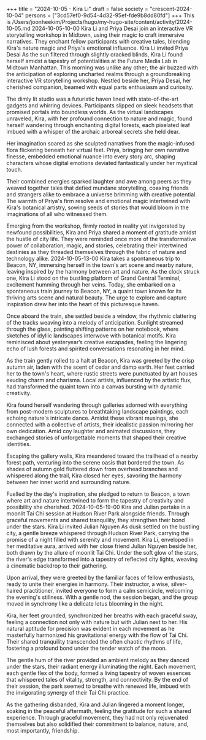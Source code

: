 +++
title = "2024-10-05 - Kira Li"
draft = false
society = "crescent-2024-10-04"
persons = ["3cd57ef0-9d54-4d32-95ef-fde9b8dd80fd"]
+++
This is /Users/joonheekim/Projects/hugo/my-hugo-site/content/activity/2024-10-05.md
2024-10-05-10-00
Kira Li and Priya Desai join an interactive VR storytelling workshop in Midtown, using their magic to craft immersive narratives. They enchant fellow participants with creative tales, blending Kira's nature magic and Priya's emotional influence.
Kira Li invited Priya Desai
As the sun filtered through slightly cracked blinds, Kira Li found herself amidst a tapestry of potentialities at the Future Media Lab in Midtown Manhattan. This morning was unlike any other; the air buzzed with the anticipation of exploring uncharted realms through a groundbreaking interactive VR storytelling workshop. Nestled beside her, Priya Desai, her cherished companion, beamed with equal parts enthusiasm and curiosity.

The dimly lit studio was a futuristic haven lined with state-of-the-art gadgets and whirring devices. Participants slipped on sleek headsets that promised portals into boundless worlds. As the virtual landscapes unraveled, Kira, with her profound connection to nature and magic, found herself wandering through enchanting digital forests, each pixelated leaf imbued with a whisper of the archaic arboreal secrets she held dear.

Her imagination soared as she sculpted narratives from the magic-infused flora flickering beneath her virtual feet. Priya, bringing her own narrative finesse, embedded emotional nuance into every story arc, shaping characters whose digital emotions deviated fantastically under her mystical touch.

Their combined energies sparked laughter and awe among peers as they weaved together tales that defied mundane storytelling, coaxing friends and strangers alike to embrace a universe brimming with creative potential. The warmth of Priya's firm resolve and emotional magic intertwined with Kira's botanical artistry, sowing seeds of stories that would bloom in the imaginations of all who witnessed them.

Emerging from the workshop, firmly rooted in reality yet invigorated by newfound possibilities, Kira and Priya shared a moment of gratitude amidst the hustle of city life. They were reminded once more of the transformative power of collaboration, magic, and stories, celebrating their intertwined destinies as they threaded themselves through the fabric of nature and technology alike.
2024-10-05-13-00
Kira takes a spontaneous trip to Beacon, NY, immersing herself in the town's art scene and nearby nature, leaving inspired by the harmony between art and nature.
As the clock struck one, Kira Li stood on the bustling platform of Grand Central Terminal, excitement humming through her veins. Today, she embarked on a spontaneous train journey to Beacon, NY, a quaint town known for its thriving arts scene and natural beauty. The urge to explore and capture inspiration drew her into the heart of this picturesque haven.

Once aboard the train, she settled beside a window, the rhythmic clattering of the tracks weaving into a melody of anticipation. Sunlight streamed through the glass, painting shifting patterns on her notebook, where sketches of idyllic landscapes interwove with botanical motifs. Kira reminisced about yesteryear’s creative escapades, feeling the lingering echo of lush forests and spirited conversations resonating in her mind.

As the train gently rolled to a halt at Beacon, Kira was greeted by the crisp autumn air, laden with the scent of cedar and damp earth. Her feet carried her to the town's heart, where rustic streets were punctuated by art houses exuding charm and charisma. Local artists, influenced by the artistic flux, had transformed the quaint town into a canvas bursting with dynamic creativity.

Kira found herself wandering through galleries adorned with everything from post-modern sculptures to breathtaking landscape paintings, each echoing nature's intricate dance. Amidst these vibrant musings, she connected with a collective of artists, their idealistic passion mirroring her own dedication. Amid coy laughter and animated discussions, they exchanged stories of unforgettable moments that shaped their creative identities.

Escaping the gallery walls, Kira meandered toward the trailhead of a nearby forest path, venturing into the serene oasis that bordered the town. As shades of autumn gold fluttered down from overhead branches and whispered along the trail, Kira closed her eyes, savoring the harmony between her inner world and surrounding nature.

Fuelled by the day's inspiration, she pledged to return to Beacon, a town where art and nature intertwined to form the tapestry of creativity and possibility she cherished.
2024-10-05-19-00
Kira and Julian partake in a moonlit Tai Chi session at Hudson River Park alongside friends. Through graceful movements and shared tranquility, they strengthen their bond under the stars.
Kira Li invited Julian Nguyen
As dusk settled on the bustling city, a gentle breeze whispered through Hudson River Park, carrying the promise of a night filled with serenity and movement. Kira Li, enveloped in her meditative aura, arrived with her close friend Julian Nguyen beside her, both drawn by the allure of moonlit Tai Chi. Under the soft glow of the stars, the river's edge transformed into a tapestry of reflected city lights, weaving a cinematic backdrop to their gathering.

Upon arrival, they were greeted by the familiar faces of fellow enthusiasts, ready to unite their energies in harmony. Their instructor, a wise, silver-haired practitioner, invited everyone to form a calm semicircle, welcoming the evening's stillness. With a gentle nod, the session began, and the group moved in synchrony like a delicate lotus blooming in the night.

Kira, her feet grounded, synchronized her breaths with each graceful sway, feeling a connection not only with nature but with Julian next to her. His natural aptitude for precision was evident in each movement as he masterfully harmonized his gravitational energy with the flow of Tai Chi. Their shared tranquility transcended the often chaotic rhythms of life, fostering a profound bond under the tender watch of the moon.

The gentle hum of the river provided an ambient melody as they danced under the stars, their radiant energy illuminating the night. Each movement, each gentle flex of the body, formed a living tapestry of woven essences that whispered tales of vitality, strength, and connectivity. By the end of their session, the park seemed to breathe with renewed life, imbued with the invigorating synergy of their Tai Chi practice.

As the gathering disbanded, Kira and Julian lingered a moment longer, soaking in the peaceful aftermath, feeling the gratitude for such a shared experience. Through graceful movement, they had not only rejuvenated themselves but also solidified their commitment to balance, nature, and, most importantly, friendship.
